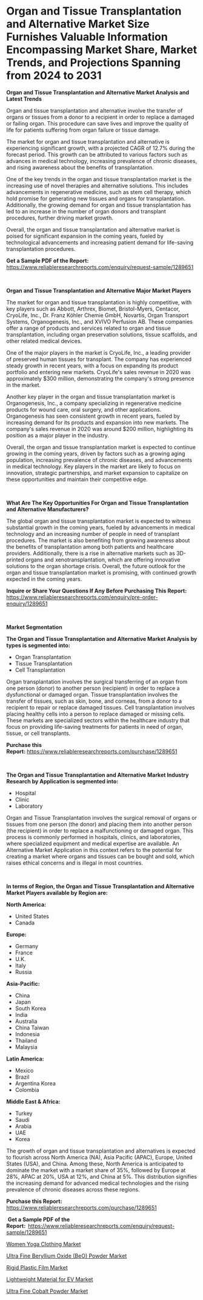 <p><h1>Organ and Tissue Transplantation and Alternative Market Size Furnishes Valuable Information Encompassing Market Share, Market Trends, and Projections Spanning from 2024 to 2031</h1></p><p><strong>Organ and Tissue Transplantation and Alternative Market Analysis and Latest Trends</strong></p>
<p><p>Organ and tissue transplantation and alternative involve the transfer of organs or tissues from a donor to a recipient in order to replace a damaged or failing organ. This procedure can save lives and improve the quality of life for patients suffering from organ failure or tissue damage.</p><p>The market for organ and tissue transplantation and alternative is experiencing significant growth, with a projected CAGR of 12.7% during the forecast period. This growth can be attributed to various factors such as advances in medical technology, increasing prevalence of chronic diseases, and rising awareness about the benefits of transplantation.</p><p>One of the key trends in the organ and tissue transplantation market is the increasing use of novel therapies and alternative solutions. This includes advancements in regenerative medicine, such as stem cell therapy, which hold promise for generating new tissues and organs for transplantation. Additionally, the growing demand for organ and tissue transplantation has led to an increase in the number of organ donors and transplant procedures, further driving market growth.</p><p>Overall, the organ and tissue transplantation and alternative market is poised for significant expansion in the coming years, fueled by technological advancements and increasing patient demand for life-saving transplantation procedures.</p></p>
<p><strong>Get a Sample PDF of the Report:&nbsp;</strong> <a href="https://www.reliableresearchreports.com/enquiry/request-sample/1289651">https://www.reliableresearchreports.com/enquiry/request-sample/1289651</a></p>
<p>&nbsp;</p>
<p><strong>Organ and Tissue Transplantation and Alternative Major Market Players</strong></p>
<p><p>The market for organ and tissue transplantation is highly competitive, with key players such as Abbott, Arthrex, Biomet, Bristol-Myers, Centacor, CryoLife, Inc., Dr. Franz Köhler Chemie GmbH, Novartis, Organ Transport Systems, Organogenesis, Inc., and XVIVO Perfusion AB. These companies offer a range of products and services related to organ and tissue transplantation, including organ preservation solutions, tissue scaffolds, and other related medical devices.</p><p>One of the major players in the market is CryoLife, Inc., a leading provider of preserved human tissues for transplant. The company has experienced steady growth in recent years, with a focus on expanding its product portfolio and entering new markets. CryoLife's sales revenue in 2020 was approximately $300 million, demonstrating the company's strong presence in the market.</p><p>Another key player in the organ and tissue transplantation market is Organogenesis, Inc., a company specializing in regenerative medicine products for wound care, oral surgery, and other applications. Organogenesis has seen consistent growth in recent years, fueled by increasing demand for its products and expansion into new markets. The company's sales revenue in 2020 was around $200 million, highlighting its position as a major player in the industry.</p><p>Overall, the organ and tissue transplantation market is expected to continue growing in the coming years, driven by factors such as a growing aging population, increasing prevalence of chronic diseases, and advancements in medical technology. Key players in the market are likely to focus on innovation, strategic partnerships, and market expansion to capitalize on these opportunities and maintain their competitive edge.</p></p>
<p>&nbsp;</p>
<p><strong>What Are The Key Opportunities For Organ and Tissue Transplantation and Alternative Manufacturers?</strong></p>
<p><p>The global organ and tissue transplantation market is expected to witness substantial growth in the coming years, fueled by advancements in medical technology and an increasing number of people in need of transplant procedures. The market is also benefiting from growing awareness about the benefits of transplantation among both patients and healthcare providers. Additionally, there is a rise in alternative markets such as 3D-printed organs and xenotransplantation, which are offering innovative solutions to the organ shortage crisis. Overall, the future outlook for the organ and tissue transplantation market is promising, with continued growth expected in the coming years.</p></p>
<p><strong>Inquire or Share Your Questions If Any Before Purchasing This Report:</strong> <a href="https://www.reliableresearchreports.com/enquiry/pre-order-enquiry/1289651">https://www.reliableresearchreports.com/enquiry/pre-order-enquiry/1289651</a></p>
<p>&nbsp;</p>
<p><strong>Market Segmentation</strong></p>
<p><strong>The Organ and Tissue Transplantation and Alternative Market Analysis by types is segmented into:</strong></p>
<p><ul><li>Organ Transplantation</li><li>Tissue Transplantation</li><li>Cell Transplantation</li></ul></p>
<p><p>Organ transplantation involves the surgical transferring of an organ from one person (donor) to another person (recipient) in order to replace a dysfunctional or damaged organ. Tissue transplantation involves the transfer of tissues, such as skin, bone, and corneas, from a donor to a recipient to repair or replace damaged tissues. Cell transplantation involves placing healthy cells into a person to replace damaged or missing cells. These markets are specialized sectors within the healthcare industry that focus on providing life-saving treatments for patients in need of organ, tissue, or cell transplants.</p></p>
<p><strong>Purchase this Report:&nbsp;</strong><a href="https://www.reliableresearchreports.com/purchase/1289651">https://www.reliableresearchreports.com/purchase/1289651</a></p>
<p>&nbsp;</p>
<p><strong>The Organ and Tissue Transplantation and Alternative Market Industry Research by Application is segmented into:</strong></p>
<p><ul><li>Hospital</li><li>Clinic</li><li>Laboratory</li></ul></p>
<p><p>Organ and Tissue Transplantation involves the surgical removal of organs or tissues from one person (the donor) and placing them into another person (the recipient) in order to replace a malfunctioning or damaged organ. This process is commonly performed in hospitals, clinics, and laboratories, where specialized equipment and medical expertise are available. An Alternative Market Application in this context refers to the potential for creating a market where organs and tissues can be bought and sold, which raises ethical concerns and is illegal in most countries.</p></p>
<p>&nbsp;</p>
<p><strong>In terms of Region, the Organ and Tissue Transplantation and Alternative Market Players available by Region are:</strong></p>
<p>
    <p> <strong> North America: </strong>
        <ul>
            <li>United States</li>
            <li>Canada</li>
        </ul>
        </p> 
    <p> <strong> Europe: </strong>
        <ul>
            <li>Germany</li>
            <li>France</li>
            <li>U.K.</li>
            <li>Italy</li>
            <li>Russia</li>
        </ul>
        </p> 
    <p> <strong> Asia-Pacific: </strong>
        <ul>
            <li>China</li>
            <li>Japan</li>
            <li>South Korea</li>
            <li>India</li>
            <li>Australia</li>
            <li>China Taiwan</li>
            <li>Indonesia</li>
            <li>Thailand</li>
            <li>Malaysia</li>
        </ul>
        </p> 
    <p> <strong> Latin America: </strong>
        <ul>
            <li>Mexico</li>
            <li>Brazil</li>
            <li>Argentina Korea</li>
            <li>Colombia</li>
        </ul>
        </p> 
    <p> <strong> Middle East & Africa: </strong>
        <ul>
            <li>Turkey</li>
            <li>Saudi</li>
            <li>Arabia</li>
            <li>UAE</li>
            <li>Korea</li>
        </ul>
    </p>
    </p>
<p><p>The growth of organ and tissue transplantation and alternatives is expected to flourish across North America (NA), Asia Pacific (APAC), Europe, United States (USA), and China. Among these, North America is anticipated to dominate the market with a market share of 35%, followed by Europe at 28%, APAC at 20%, USA at 12%, and China at 5%. This distribution signifies the increasing demand for advanced medical technologies and the rising prevalence of chronic diseases across these regions.</p></p>
<p><strong>Purchase this Report: </strong><a href="https://www.reliableresearchreports.com/purchase/1289651">https://www.reliableresearchreports.com/purchase/1289651</a></p>
<p>&nbsp;<strong>Get a Sample PDF of the Report:&nbsp;&nbsp;</strong><a href="https://www.reliableresearchreports.com/enquiry/request-sample/1289651">https://www.reliableresearchreports.com/enquiry/request-sample/1289651</a></p>
<p><strong></strong></p>
<p><p><a href="https://view.publitas.com/reportprime-1/insights-into-women-yoga-clothing-market-size-analysing-market-share-trends-and-growth-from-2024-to-2031/">Women Yoga Clothing Market</a></p><p><a href="https://artistic-helicopter-ca9.notion.site/Decoding-the-Ultra-Fine-Beryllium-Oxide-BeO-Powder-Market-A-Deep-Dive-into-the-Latest-Market-Tren-46989b7d313849eb8f71a5911f00ecdf">Ultra Fine Beryllium Oxide (BeO) Powder Market</a></p><p><a href="https://view.publitas.com/reportprime-1/rigid-plastic-film-market-size-market-share-and-global-market-analysis-report-2024-2031/">Rigid Plastic Film Market</a></p><p><a href="https://github.com/RichRobinson5/Market-Research-Report-List-3/blob/main/lightweight-material-for-ev-market.md">Lightweight Material for EV Market</a></p><p><a href="https://valiant-lunge-8fe.notion.site/Ultra-Fine-Cobalt-Powder-Market-Furnish-Information-about-Market-Size-Market-Share-Market-Dynamics-9c3c09dbd65e4d9e8b0407ce7ddb44ae">Ultra Fine Cobalt Powder Market</a></p></p>